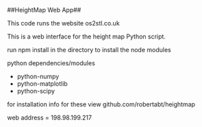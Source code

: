 ##HeightMap Web App##

This code runs the website os2stl.co.uk

This is a web interface for the height map Python script. 


run npm install in the directory to install the node modules


python dependencies/modules

* python-numpy
* python-matplotlib
* python-scipy

for installation info for these view github.com/robertabt/heightmap


web address = 198.98.199.217
